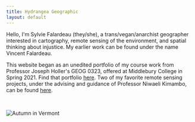```yaml
---
title: Hydrangea Geographic 
layout: default
---
```


Hello, I'm Sylvie Falardeau (they/she), a trans/vegan/anarchist geographer interested in cartography, remote sensing of the environment, and spatial thinking about injustice. My earlier work can be found under the name Vincent Falardeau.

This website began as an unedited portfolio of my course work from Professor Joseph Holler's GEOG 0323, offered at Middlebury College in Spring 2021. Find that portfolio [here](opensource.html). Two of my favorite remote sensing projects, under the advising and guidance of Professor Niwaeli Kimambo, can be found [here](updatedportfolio.html).

&ensp;

![Autumn in Vermont](portfolio/vergennes.jpg)
